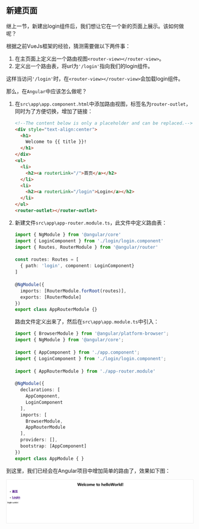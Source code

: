 ## 新建页面

继上一节，新建出login组件后，我们想让它在一个新的页面上展示。该如何做呢？

根据之前VueJs框架的经验，猜测需要做以下两件事：

1. 在主页面上定义出一个路由视图`<router-view></router-view>`。
2. 定义出一个路由表，将url为`'/login'`指向我们的login组件。

这样当访问`'/login'`时，在`<router-view></router-view>`会加载login组件。

那么，在`Angular`中应该怎么做呢？

1. 在`src\app\app.component.html`中添加路由视图，标签名为`router-outlet`，同时为了方便切换，增加了链接：

   ```html
   <!--The content below is only a placeholder and can be replaced.-->
   <div style="text-align:center">
     <h1>
       Welcome to {{ title }}!
     </h1>
   </div>
   <ul>
     <li>
       <h2><a routerLink="/">首页</a></h2>
     </li>
     <li>
       <h2><a routerLink="/login">Login</a></h2>
     </li>
   </ul>
   <router-outlet></router-outlet>
   ```

2. 新建文件`src\app\app-router.module.ts`，此文件中定义路由表：

   ```typescript
   import { NgModule } from '@angular/core'
   import { LoginComponent } from './login/login.component'
   import { Routes, RouterModule } from '@angular/router'
   
   const routes: Routes = [
     { path: 'login', component: LoginComponent}
   ]
   
   @NgModule({
     imports: [RouterModule.forRoot(routes)],
     exports: [RouterModule]
   })
   export class AppRouterModule {}
   ```

   路由文件定义出来了，然后在`src\app\app.module.ts`中引入：

   ```typescript
   import { BrowserModule } from '@angular/platform-browser';
   import { NgModule } from '@angular/core';
   
   import { AppComponent } from './app.component';
   import { LoginComponent } from './login/login.component';
   
   import { AppRouterModule } from './app-router.module'
   
   @NgModule({
     declarations: [
       AppComponent,
       LoginComponent
     ],
     imports: [
       BrowserModule,
       AppRouterModule
     ],
     providers: [],
     bootstrap: [AppComponent]
   })
   export class AppModule { }
   ```

到这里，我们已经会在Angular项目中增加简单的路由了，效果如下图：

<img src="../img/angular-nr.png" style="border:1px solid #eee;margin-left:0">